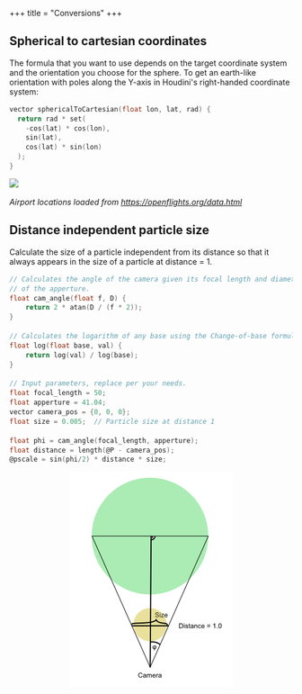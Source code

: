 +++
title = "Conversions"
+++

## Spherical to cartesian coordinates

The formula that you want to use depends on the target coordinate system
and the orientation you choose for the sphere. To get an earth-like
orientation with poles along the Y-axis in Houdini's right-handed coordinate
system:

```c
vector sphericalToCartesian(float lon, lat, rad) {
  return rad * set(
    -cos(lat) * cos(lon),
    sin(lat),
    cos(lat) * sin(lon)
  );
}
```

![](https://i.imgur.com/0sccqS6.png)

*Airport locations loaded from https://openflights.org/data.html*

## Distance independent particle size

Calculate the size of a particle independent from its distance so that it
always appears in the size of a particle at distance = 1.


```c
// Calculates the angle of the camera given its focal length and diameter
// of the apperture.
float cam_angle(float f, D) {
    return 2 * atan(D / (f * 2));
}

// Calculates the logarithm of any base using the Change-of-base formula.
float log(float base, val) {
    return log(val) / log(base);
}

// Input parameters, replace per your needs.
float focal_length = 50;
float apperture = 41.04;
vector camera_pos = {0, 0, 0};
float size = 0.005;  // Particle size at distance 1

float phi = cam_angle(focal_length, apperture);
float distance = length(@P - camera_pos);
@pscale = sin(phi/2) * distance * size;
```

<p align="center"><img src="../../static/pov-distance-independent-particle-size.png"/></p>
